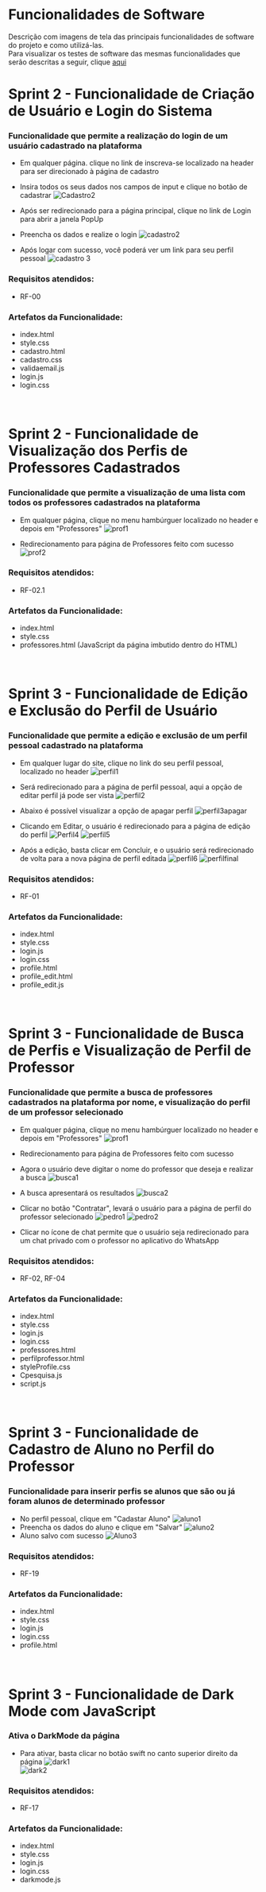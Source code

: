 # Funcionalidades de Software

Descrição com imagens de tela das principais funcionalidades de software do projeto e como utilizá-las.\
Para visualizar os testes de software das mesmas funcionalidades que serão descritas a seguir, clique [aqui](https://github.com/ICEI-PUC-Minas-PPLCC-TI/tiaw-ppl-cc-m-20212-aulas-particulares-2/blob/master/Documentacao/TestesUsabilidade/TestesDeSoftware.md) <br>


# Sprint 2 - Funcionalidade de Criação de Usuário e Login do Sistema
### Funcionalidade que permite a realização do login de um usuário cadastrado na plataforma
- Em qualquer página. clique no link de inscreva-se localizado na header para ser direcionado à página de cadastro
- Insira todos os seus dados nos campos de input e clique no botão de cadastrar
![Cadastro2](https://user-images.githubusercontent.com/79855405/145930745-8f9595d9-4f79-4736-9cba-63dff545f14e.png)<br>

- Após ser redirecionado para a página principal, clique no link de Login para abrir a janela PopUp
- Preencha os dados e realize o login
![cadastro2](https://user-images.githubusercontent.com/79855405/145931319-47086569-f34f-43a8-b9ea-dcf34a1df454.png) <br>

- Após logar com sucesso, você poderá ver um link para seu perfil pessoal
![cadastro 3](https://user-images.githubusercontent.com/79855405/145931393-fc1fb3dc-34a1-410b-b4f0-621972cde0f2.png) <br>

### Requisitos atendidos:
- RF-00 <br>

### Artefatos da Funcionalidade:
- index.html
- style.css
- cadastro.html
- cadastro.css
- validaemail.js
- login.js
- login.css <br> <br> <br>

# Sprint 2 - Funcionalidade de Visualização dos Perfis de Professores Cadastrados
### Funcionalidade que permite a visualização de uma lista com todos os professores cadastrados na plataforma
- Em qualquer página, clique no menu hambúrguer localizado no header e depois em "Professores"
![prof1](https://user-images.githubusercontent.com/79855405/145932406-7c4fd375-3d7c-42cb-9d98-d0a51bcc46f7.png) <br>

- Redirecionamento para página de Professores feito com sucesso
![prof2](https://user-images.githubusercontent.com/79855405/145932461-28cd007d-3b71-46be-87da-08e8ec9958f9.png) <br>

### Requisitos atendidos:
- RF-02.1 <br>

### Artefatos da Funcionalidade:
- index.html
- style.css
- professores.html (JavaScript da página imbutido dentro do HTML) <br> <br> <br>

# Sprint 3 - Funcionalidade de Edição e Exclusão do Perfil de Usuário
### Funcionalidade que permite a edição e exclusão de um perfil pessoal cadastrado na plataforma
- Em qualquer lugar do site, clique no link do seu perfil pessoal, localizado no header
![perfil1](https://user-images.githubusercontent.com/79855405/145934280-21876276-6db6-48f6-acef-a45b335880ce.png) <br>

- Será redirecionado para a página de perfil pessoal, aqui a opção de editar perfil já pode ser vista
![perfil2](https://user-images.githubusercontent.com/79855405/145934315-a0ab7e96-aecf-4db5-9447-685e6bfbb7cd.png) <br>

- Abaixo é possível visualizar a opção de apagar perfil
![perfil3apagar](https://user-images.githubusercontent.com/79855405/145934973-c9843e6b-db4c-4792-8554-333b67bc080f.png)<br>

- Clicando em Editar, o usuário é redirecionado para a página de edição do perfil
![Perfil4](https://user-images.githubusercontent.com/79855405/145934506-ac9c6104-489d-4ea7-a591-8eb92c837b55.png)
![perfil5](https://user-images.githubusercontent.com/79855405/145934520-29295930-6b39-4101-9cac-30f1a94bcaa0.png) <br>

- Após a edição, basta clicar em Concluir, e o usuário será redirecionado de volta para a nova página de perfil editada
![perfil6](https://user-images.githubusercontent.com/79855405/145934589-dd9d532b-66ec-48dd-a8fd-fb9acb940d9e.png)
![perfilfinal](https://user-images.githubusercontent.com/79855405/145934889-7a5dc2fc-5885-48c4-85cd-68b04d5e9e86.png)<br>

### Requisitos atendidos:
- RF-01 <br>

### Artefatos da Funcionalidade:
- index.html
- style.css
- login.js
- login.css
- profile.html
- profile_edit.html
- profile_edit.js <br> <br> <br>

# Sprint 3 - Funcionalidade de Busca de Perfis e Visualização de Perfil de Professor
### Funcionalidade que permite a busca de professores cadastrados na plataforma por nome, e visualização do perfil de um professor selecionado
- Em qualquer página, clique no menu hambúrguer localizado no header e depois em "Professores"
![prof1](https://user-images.githubusercontent.com/79855405/145932406-7c4fd375-3d7c-42cb-9d98-d0a51bcc46f7.png) <br>

- Redirecionamento para página de Professores feito com sucesso
- Agora o usuário deve digitar o nome do professor que deseja e realizar a busca
![busca1](https://user-images.githubusercontent.com/79855405/145936177-66e2336a-6269-41ec-8f03-2090af81f0ab.png) <br>
- A busca apresentará os resultados
![busca2](https://user-images.githubusercontent.com/79855405/145936209-89c27ee9-a113-45a3-80b1-03d00acae5c0.png) <br>
- Clicar no botão "Contratar", levará o usuário para a página de perfil do professor selecionado
![pedro1](https://user-images.githubusercontent.com/79855405/145936269-66cd88f7-6292-4be2-9c8c-000603a0e4dc.png)
![pedro2](https://user-images.githubusercontent.com/79855405/145936276-ae196308-b9df-48c6-aa67-1a1860b8c139.png) <br>
- Clicar no ícone de chat permite que o usuário seja redirecionado para um chat privado com o professor no aplicativo do WhatsApp <br>

### Requisitos atendidos:
- RF-02, RF-04 <br>

### Artefatos da Funcionalidade:
- index.html
- style.css
- login.js
- login.css
- professores.html
- perfilprofessor.html
- styleProfile.css
- Cpesquisa.js
- script.js
 <br> <br> <br>

# Sprint 3 - Funcionalidade de Cadastro de Aluno no Perfil do Professor
### Funcionalidade para inserir perfis se alunos que são ou já foram alunos de determinado professor 
- No perfil pessoal, clique em "Cadastar Aluno"
![aluno1](https://user-images.githubusercontent.com/79855405/145937189-7a2b03fd-1085-4a18-82ea-49c5b28e56ed.png) <br>
- Preencha os dados do aluno e clique em "Salvar"
![aluno2](https://user-images.githubusercontent.com/79855405/145937233-5bd66d78-0d52-446d-adf9-5634bbfbb019.png) <br>
- Aluno salvo com sucesso
![Aluno3](https://user-images.githubusercontent.com/79855405/145937253-fcd8eeef-0e22-42a2-b2f0-4d733bb28ed3.png) <br>


### Requisitos atendidos:
- RF-19 <br>

### Artefatos da Funcionalidade:
- index.html
- style.css
- login.js
- login.css
- profile.html <br> <br> <br>


# Sprint 3 - Funcionalidade de Dark Mode com JavaScript
### Ativa o DarkMode da página
- Para ativar, basta clicar no botão swift no canto superior direito da página
![dark1](https://user-images.githubusercontent.com/79855405/145937744-4bd8b397-1cb6-4bab-8ffc-b4fe1826a9fc.png) <br>
![dark2](https://user-images.githubusercontent.com/79855405/145937765-04390801-6533-4352-9a18-fcc6d94616f2.png) <br>


### Requisitos atendidos:
- RF-17 <br>

### Artefatos da Funcionalidade:
- index.html
- style.css
- login.js
- login.css 
- darkmode.js <br> <br> <br>





